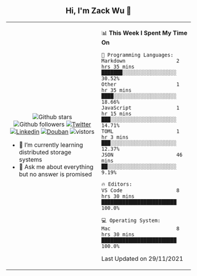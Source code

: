 <h2 align="center"> Hi, I'm Zack Wu 👋 </h2>

<table>
    <tr>
        <td valign="center" width="50%">
            <p align="center">
              <img src="https://img.shields.io/github/stars/izackwu?style=social" alt="Github stars" />
              <img src="https://img.shields.io/github/followers/izackwu?style=social" alt="Github followers" />
              <a href="https://twitter.com/_zackwu"><img src="https://img.shields.io/badge/@__zackwu-1DA1F2?style=flat&logo=Twitter&logoColor=white" alt="Twitter"/></a>
              <a href="https://www.linkedin.com/in/wuzhengke/?locale=en_US"><img src="https://img.shields.io/badge/@wuzhengke-0073b1?style=flat&logo=LinkedIn&logoColor=white" alt="Linkedin" /></a>
              <a href="https://www.douban.com/people/keith1"><img src="https://img.shields.io/badge/@keith1-007722?style=flat&logo=Douban&logoColor=white" alt="Douban" /></a>
              <img src="https://visitor-badge.glitch.me/badge?page_id=keithnull" alt="vistors" />
            </p>
            <ul>
                <li>🌱 I’m currently learning distributed storage systems</li>
                <li>💬 Ask me about everything but no answer is promised</li>
            </ul>
        </td>
       <td valign="top" width="50%">
    
<!--START_SECTION:waka-->
📊 **This Week I Spent My Time On** 

```text
💬 Programming Languages: 
Markdown                 2 hrs 35 mins       ███████░░░░░░░░░░░░░░░░░░   30.52% 
Other                    1 hr 35 mins        ████░░░░░░░░░░░░░░░░░░░░░   18.66% 
JavaScript               1 hr 15 mins        ███░░░░░░░░░░░░░░░░░░░░░░   14.71% 
TOML                     1 hr 3 mins         ███░░░░░░░░░░░░░░░░░░░░░░   12.37% 
JSON                     46 mins             ██░░░░░░░░░░░░░░░░░░░░░░░   9.19%

🔥 Editors: 
VS Code                  8 hrs 30 mins       █████████████████████████   100.0%

💻 Operating System: 
Mac                      8 hrs 30 mins       █████████████████████████   100.0%

```


 Last Updated on 29/11/2021
<!--END_SECTION:waka-->
</td></tr>
</table>


